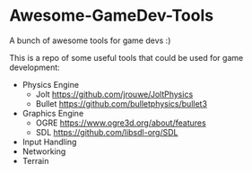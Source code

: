 # Awesome-GameDev-Tools
A bunch of awesome tools for game devs :)

This is a repo of some useful tools that could be used for game development:
- Physics Engine
    - Jolt https://github.com/jrouwe/JoltPhysics
    - Bullet https://github.com/bulletphysics/bullet3
- Graphics Engine
    - OGRE https://www.ogre3d.org/about/features
    - SDL https://github.com/libsdl-org/SDL
- Input Handling
- Networking
- Terrain
